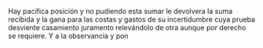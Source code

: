 Hay pacífica posición y no pudiendo esta sumar le devolvera la suma recibida y la gana para las costas y gastos de su incertidumbre cuya prueba desviente casamiento juramento relevándolo de otra aunque por derecho se requiere. Y a la observancia y pon